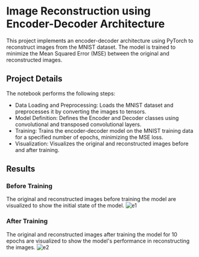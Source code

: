 # Image Reconstruction using Encoder-Decoder Architecture
This project implements an encoder-decoder architecture using PyTorch to reconstruct images from the MNIST dataset. The model is trained to minimize the Mean Squared Error (MSE) between the original and reconstructed images.
## Project Details
The notebook performs the following steps:

- Data Loading and Preprocessing: Loads the MNIST dataset and preprocesses it by converting the images to tensors.
- Model Definition: Defines the Encoder and Decoder classes using convolutional and transposed convolutional layers.
- Training: Trains the encoder-decoder model on the MNIST training data for a specified number of epochs, minimizing the MSE loss.
- Visualization: Visualizes the original and reconstructed images before and after training.
## Results
### Before Training
The original and reconstructed images before training the model are visualized to show the initial state of the model.
![e1](https://github.com/maryamjbr/Encoder-Decoder/assets/135154626/49d2fe91-6505-4e7e-9891-223f41cd77cd)

### After Training
The original and reconstructed images after training the model for 10 epochs are visualized to show the model's performance in reconstructing the images.
![e2](https://github.com/maryamjbr/Encoder-Decoder/assets/135154626/ed3c2617-190e-4402-9155-41f858966d72)
